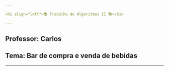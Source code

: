 ```yaml
---

<h1 align="left">📚 Trabalho de Algoritmos II 📚</h1>

---
```


<h2 align="left">Professor: Carlos</h2>

<h2 align="left">Tema: Bar de compra e venda de bebidas</h2>

---
